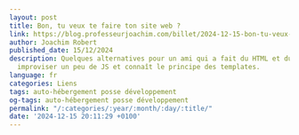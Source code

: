 ```yaml
---
layout: post
title: Bon, tu veux te faire ton site web ?
link: https://blog.professeurjoachim.com/billet/2024-12-15-bon-tu-veux-te-faire-ton-site-web
author: Joachim Robert
published_date: 15/12/2024
description: Quelques alternatives pour un ami qui a fait du HTML et du CSS, qui peut
  improviser un peu de JS et connaît le principe des templates.
language: fr
categories: Liens
tags: auto-hébergement posse développement
og-tags: auto-hébergement posse développement
permalink: "/:categories/:year/:month/:day/:title/"
date: '2024-12-15 20:11:29 +0100'
---
```

